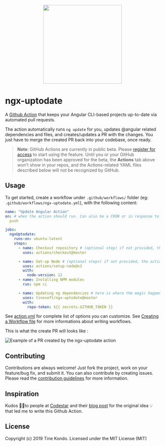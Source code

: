 
<p align="center">
  <img height="256px" width="256px" style="text-align: center;" src="https://cdn.jsdelivr.net/gh/tinesoft/ngx-uptodate@develop/assets/logo.svg">
</p>

# ngx-uptodate

A [Github Action](https://github.com/features/actions) that keeps your Angular CLI-based projects up-to-date via automated pull requests.

The action automatically runs `ng update` for you, updates @angular related dependencies and files, and creates/updates a PR with the changes.
You just have to merge the created PR back into your codebase, once ready.

> **Note**: GitHub Actions are currently in public beta. Please [register for
> access](https://github.com/features/actions) to start using the feature. Until you or your
> GitHub organization has been approved for the beta, the **Actions** tab above won't show in
> your repos, and the Actions-related YAML files described below will not be recognized by
> GitHub.

## Usage

To get started, create a workflow under `.github/workflows/` folder (eg: `.github/workflows/ngx-uptodate.yml`), with the following content:

``` yaml
name: "Update Angular Action"
on: # when the action should run. Can also be a CRON or in response to external events. see https://git.io/JeBz1
  push

jobs:
  ngxUptodate:
    runs-on: ubuntu-latest
    steps:
      - name: Checkout repository # (optional step) if not provided, the action will automatically perfom the checkout
        uses: actions/checkout@master

      - name: Set-up Node # (optional steps) if not provided, the action will automatically install node modules before
        uses: actions/setup-node@v1
        with:
          node-version: 12
      - name: Installing NPM modules
        run: npm ci

      - name: Updating ng dependencies # here is where the magic happens!
        uses: tinesoft/ngx-uptodate@master
        with:
          repo-token: ${{ secrets.GITHUB_TOKEN }}

```

See [action.yml](action.yml) for complete list of options you can customize. See [Creating a Workflow file](https://help.github.com/en/github/automating-your-workflow-with-github-actions/configuring-a-workflow#creating-a-workflow-file) for more informations about writing workflows.

This is what the create PR will looks like :

![Example of a PR created by the ngx-uptodate action](https://cdn.jsdelivr.net/gh/tinesoft/ngx-uptodate@develop/assets/ngx-uptodate-pr-dark.png "Example of a PR created by the ngx-uptodate action")

## Contributing

Contributions are always welcome! Just fork the project, work on your feature/bug fix, and submit it.
You can also contribute by creating issues. Please read the [contribution guidelines](.github/CONTRIBUTING.md) for more information.

## Inspiration

Kudos 👍🏾to people at [Codestar](https://www.codestar.nl/) and their [blog post](https://medium.com/codestar-blog/how-we-automated-our-angular-updates-9790212aa211) for the original idea 💡that led me to write this Github Action.

## License

Copyright (c) 2019 Tine Kondo. Licensed under the MIT License (MIT)
